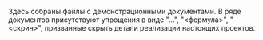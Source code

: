 Здесь собраны файлы с демонстрационными документами.
В ряде документов присутствуют упрощения в виде "...", "<формула>", "<скрин>", призванные скрыть детали реализации настоящих проектов.
